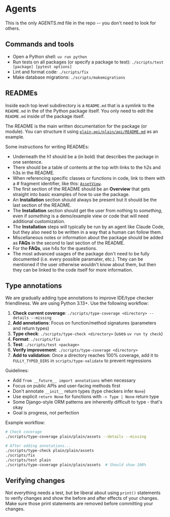# Agents

This is the only AGENTS.md file in the repo -- you don't need to look for others.

## Commands and tools

- Open a Python shell: `uv run python`
- Run tests on all packages (or specify a package to test): `./scripts/test [package] [pytest options]`
- Lint and format code: `./scripts/fix`
- Make database migrations: `./scripts/makemigrations`

## READMEs

Inside each top level subdirectory is a `README.md` that is a symlink to the `README.md` in the of the Python package itself. You only need to edit the `README.md` inside of the package itself.

The README is the main written documentation for the package (or module). You can structure it using [`plain-api/plain/api/README.md`](/plain/plain/assets/README.md) as an example.

Some instructions for writing READMEs:

- Underneath the h1 should be a **<short description>** (in bold) that describes the package in one sentence.
- There should be a table of contents at the top with links to the h2s and h3s in the README.
- When referencing specific classes or functions in code, link to them with a # fragment identifier, like this: [`AssetView`](./views.py#AssetView).
- The first section of the README should be an **Overview** that gets straight into basic examples of how to use the package.
- An **Installation** section should always be present but it should be the last section of the README.
- The **Installation** section should get the user from nothing to _something_, even if _something_ is a demo/example view or code that will need additional customization.
- The **Installation** steps will typically be run by an agent like Claude Code, but they also need to be written in a way that a human can follow them.
- Miscellaneous notes or information about the package should be added as **FAQs** in the second to last section of the README.
- For the **FAQs**, use h4s for the questions.
- The most advanced usages of the package don't need to be fully documented (i.e. every possible paramater, etc.). They can be mentioned if the user otherwise wouldn't know about them, but then they can be linked to the code itself for more information.

## Type annotations

We are gradually adding type annotations to improve IDE/type checker friendliness. We are using Python 3.13+. Use the following workflow:

1. **Check current coverage**: `./scripts/type-coverage <directory> --details --missing`
2. **Add annotations**: Focus on function/method signatures (parameters and return types)
3. **Type check**: `./scripts/type-check <directory>` (uses `uv run ty check`)
4. **Format**: `./scripts/fix`
5. **Test**: `./scripts/test <package>`
6. **Verify improvement**: `./scripts/type-coverage <directory>`
7. **Add to validation**: Once a directory reaches 100% coverage, add it to `FULLY_TYPED_DIRS` in `scripts/type-validate` to prevent regressions

Guidelines:

- Add `from __future__ import annotations` when necessary
- Focus on public APIs and user-facing methods first
- Don't annotate `__init__` return types (type checkers infer `None`)
- Use explicit `return None` for functions with `-> Type | None` return type
- Some Django-style ORM patterns are inherently difficult to type - that's okay
- Goal is progress, not perfection

Example workflow:

```bash
# Check coverage
./scripts/type-coverage plain/plain/assets --details --missing

# After adding annotations...
./scripts/type-check plain/plain/assets
./scripts/fix
./scripts/test plain
./scripts/type-coverage plain/plain/assets  # Should show 100%
```

## Verifying changes

Not everything needs a test, but be liberal about using `print()` statements to verify changes and show the before and after effects of your changes. Make sure those print statements are removed before committing your changes.
